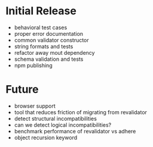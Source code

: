 # Initial Release
* behavioral test cases
* proper error documentation
* common validator constructor
* string formats and tests
* refactor away mout dependency
* schema validation and tests
* npm publishing

# Future
* browser support
* tool that reduces friction of migrating from revalidator
* detect structural incompatibilities
* can we detect logical incompatibilities?
* benchmark performance of revalidator vs adhere
* object recursion keyword
